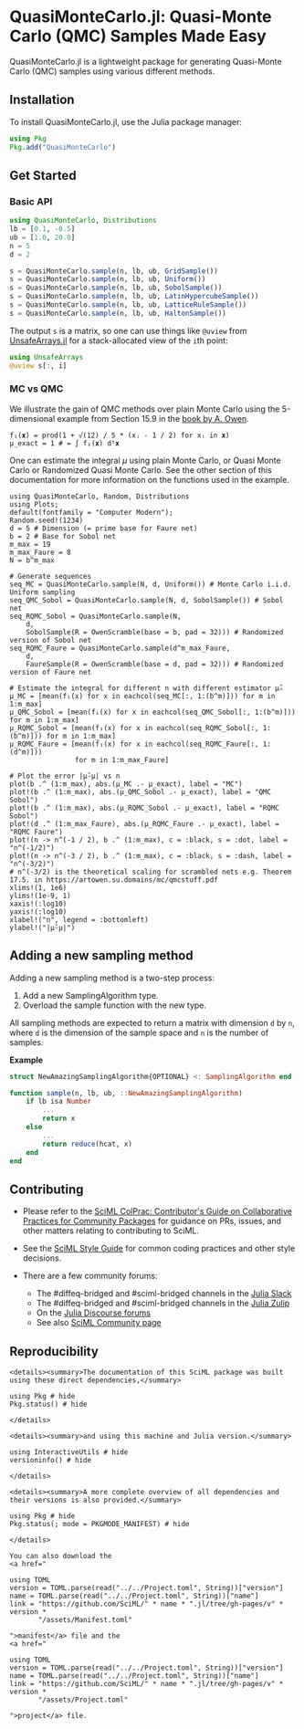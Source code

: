 # QuasiMonteCarlo.jl: Quasi-Monte Carlo (QMC) Samples Made Easy

QuasiMonteCarlo.jl is a lightweight package for generating Quasi-Monte Carlo (QMC) samples
using various different methods.

## Installation

To install QuasiMonteCarlo.jl, use the Julia package manager:

```julia
using Pkg
Pkg.add("QuasiMonteCarlo")
```

## Get Started

### Basic API

```julia
using QuasiMonteCarlo, Distributions
lb = [0.1, -0.5]
ub = [1.0, 20.0]
n = 5
d = 2

s = QuasiMonteCarlo.sample(n, lb, ub, GridSample())
s = QuasiMonteCarlo.sample(n, lb, ub, Uniform())
s = QuasiMonteCarlo.sample(n, lb, ub, SobolSample())
s = QuasiMonteCarlo.sample(n, lb, ub, LatinHypercubeSample())
s = QuasiMonteCarlo.sample(n, lb, ub, LatticeRuleSample())
s = QuasiMonteCarlo.sample(n, lb, ub, HaltonSample())
```

The output `s` is a matrix, so one can use things like `@uview` from
[UnsafeArrays.jl](https://github.com/oschulz/UnsafeArrays.jl) for a stack-allocated
view of the `i`th point:

```julia
using UnsafeArrays
@uview s[:, i]
```

### MC vs QMC

We illustrate the gain of QMC methods over plain Monte Carlo using the 5-dimensional example from Section 15.9 in the [book by A. Owen](https://artowen.su.domains/mc/qmcstuff.pdf).
```@example MCvsQMC; continued = true
f₁(𝐱) = prod(1 + √(12) / 5 * (xⱼ - 1 / 2) for xⱼ in 𝐱)
μ_exact = 1 # = ∫ f₁(𝐱) d⁵𝐱
```

One can estimate the integral $\mu$ using plain Monte Carlo, or Quasi Monte Carlo or Randomized Quasi Monte Carlo. See the other section of this documentation for more information on the functions used in the example.

```@example MCvsQMC
using QuasiMonteCarlo, Random, Distributions
using Plots;
default(fontfamily = "Computer Modern");
Random.seed!(1234)
d = 5 # Dimension (= prime base for Faure net)
b = 2 # Base for Sobol net
m_max = 19
m_max_Faure = 8
N = b^m_max

# Generate sequences
seq_MC = QuasiMonteCarlo.sample(N, d, Uniform()) # Monte Carlo i.i.d. Uniform sampling
seq_QMC_Sobol = QuasiMonteCarlo.sample(N, d, SobolSample()) # Sobol net
seq_RQMC_Sobol = QuasiMonteCarlo.sample(N,
    d,
    SobolSample(R = OwenScramble(base = b, pad = 32))) # Randomized version of Sobol net
seq_RQMC_Faure = QuasiMonteCarlo.sample(d^m_max_Faure,
    d,
    FaureSample(R = OwenScramble(base = d, pad = 32))) # Randomized version of Faure net

# Estimate the integral for different n with different estimator μ̂ₙ
μ_MC = [mean(f₁(x) for x in eachcol(seq_MC[:, 1:(b^m)])) for m in 1:m_max]
μ_QMC_Sobol = [mean(f₁(x) for x in eachcol(seq_QMC_Sobol[:, 1:(b^m)])) for m in 1:m_max]
μ_RQMC_Sobol = [mean(f₁(x) for x in eachcol(seq_RQMC_Sobol[:, 1:(b^m)])) for m in 1:m_max]
μ_RQMC_Faure = [mean(f₁(x) for x in eachcol(seq_RQMC_Faure[:, 1:(d^m)]))
                for m in 1:m_max_Faure]

# Plot the error |μ̂-μ| vs n
plot(b .^ (1:m_max), abs.(μ_MC .- μ_exact), label = "MC")
plot!(b .^ (1:m_max), abs.(μ_QMC_Sobol .- μ_exact), label = "QMC Sobol")
plot!(b .^ (1:m_max), abs.(μ_RQMC_Sobol .- μ_exact), label = "RQMC Sobol")
plot!(d .^ (1:m_max_Faure), abs.(μ_RQMC_Faure .- μ_exact), label = "RQMC Faure")
plot!(n -> n^(-1 / 2), b .^ (1:m_max), c = :black, s = :dot, label = "n^(-1/2)")
plot!(n -> n^(-3 / 2), b .^ (1:m_max), c = :black, s = :dash, label = "n^(-3/2)")
# n^(-3/2) is the theoretical scaling for scrambled nets e.g. Theorem 17.5. in https://artowen.su.domains/mc/qmcstuff.pdf
xlims!(1, 1e6)
ylims!(1e-9, 1)
xaxis!(:log10)
yaxis!(:log10)
xlabel!("n", legend = :bottomleft)
ylabel!("|μ̂-μ|")
```

## Adding a new sampling method

Adding a new sampling method is a two-step process:

 1. Add a new SamplingAlgorithm type.
 2. Overload the sample function with the new type.

All sampling methods are expected to return a matrix with dimension `d` by `n`, where `d` is the dimension of the sample space and `n` is the number of samples.

**Example**

```julia
struct NewAmazingSamplingAlgorithm{OPTIONAL} <: SamplingAlgorithm end

function sample(n, lb, ub, ::NewAmazingSamplingAlgorithm)
    if lb isa Number
        ...
        return x
    else
        ...
        return reduce(hcat, x)
    end
end
```

## Contributing

- Please refer to the
    [SciML ColPrac: Contributor's Guide on Collaborative Practices for Community Packages](https://github.com/SciML/ColPrac/blob/master/README.md)
    for guidance on PRs, issues, and other matters relating to contributing to SciML.

- See the [SciML Style Guide](https://github.com/SciML/SciMLStyle) for common coding practices and other style decisions.
- There are a few community forums:

  - The #diffeq-bridged and #sciml-bridged channels in the
        [Julia Slack](https://julialang.org/slack/)
  - The #diffeq-bridged and #sciml-bridged channels in the
        [Julia Zulip](https://julialang.zulipchat.com/#narrow/stream/279055-sciml-bridged)
  - On the [Julia Discourse forums](https://discourse.julialang.org)
  - See also [SciML Community page](https://sciml.ai/community/)

## Reproducibility

```@raw html
<details><summary>The documentation of this SciML package was built using these direct dependencies,</summary>
```

```@example
using Pkg # hide
Pkg.status() # hide
```

```@raw html
</details>
```

```@raw html
<details><summary>and using this machine and Julia version.</summary>
```

```@example
using InteractiveUtils # hide
versioninfo() # hide
```

```@raw html
</details>
```

```@raw html
<details><summary>A more complete overview of all dependencies and their versions is also provided.</summary>
```

```@example
using Pkg # hide
Pkg.status(; mode = PKGMODE_MANIFEST) # hide
```

```@raw html
</details>
```

```@raw html
You can also download the
<a href="
```

```@eval
using TOML
version = TOML.parse(read("../../Project.toml", String))["version"]
name = TOML.parse(read("../../Project.toml", String))["name"]
link = "https://github.com/SciML/" * name * ".jl/tree/gh-pages/v" * version *
       "/assets/Manifest.toml"
```

```@raw html
">manifest</a> file and the
<a href="
```

```@eval
using TOML
version = TOML.parse(read("../../Project.toml", String))["version"]
name = TOML.parse(read("../../Project.toml", String))["name"]
link = "https://github.com/SciML/" * name * ".jl/tree/gh-pages/v" * version *
       "/assets/Project.toml"
```

```@raw html
">project</a> file.
```
